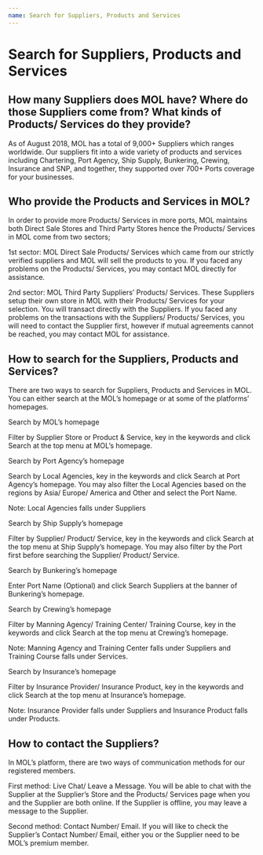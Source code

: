 ```yaml
---
name: Search for Suppliers, Products and Services
---
```


# Search for Suppliers, Products and Services

##  How many Suppliers does MOL have? Where do those Suppliers come from? What kinds of Products/ Services do they provide?  
As of August 2018, MOL has a total of 9,000+ Suppliers which ranges worldwide. Our suppliers fit into a wide variety of products and services including Chartering, Port Agency, Ship Supply, Bunkering, Crewing, Insurance and SNP, and together, they supported over 700+ Ports coverage for your businesses. 

## Who provide the Products and Services in MOL?
In order to provide more Products/ Services in more ports, MOL maintains both Direct Sale Stores and Third Party Stores hence the Products/ Services in MOL come from two sectors; 

1st sector: MOL Direct Sale Products/ Services which came from our strictly verified suppliers and MOL will sell the products to you. If you faced any problems on the Products/ Services, you may contact MOL directly for assistance.

2nd sector: MOL Third Party Suppliers’ Products/ Services. These Suppliers setup their own store in MOL with their Products/ Services for your selection. You will transact directly with the Suppliers. If you faced any problems on the transactions with the Suppliers/ Products/ Services, you will need to contact the Supplier first, however if mutual agreements cannot be reached, you may contact MOL for assistance.  

## How to search for the Suppliers, Products and Services?

There are two ways to search for Suppliers, Products and Services in MOL. You can either search at the MOL’s homepage or at some of the platforms’ homepages.

Search by MOL’s homepage

Filter by Supplier Store or Product & Service, key in the keywords and click Search at the top menu at MOL’s homepage.

Search by Port Agency’s homepage

Search by Local Agencies, key in the keywords and click Search at Port Agency’s homepage. You may also filter the Local Agencies based on the regions by Asia/ Europe/ America and Other and select the Port Name.

Note: Local Agencies falls under Suppliers 

Search by Ship Supply’s homepage

Filter by Supplier/ Product/ Service, key in the keywords and click Search at the top menu at Ship Supply’s homepage. You may also filter by the Port first before searching the Supplier/ Product/ Service.

Search by Bunkering’s homepage

Enter Port Name (Optional) and click Search Suppliers at the banner of Bunkering’s homepage. 

Search by Crewing’s homepage

Filter by Manning Agency/ Training Center/ Training Course, key in the keywords and click Search at the top menu at Crewing’s homepage. 

Note: Manning Agency and Training Center falls under Suppliers and Training Course falls under Services.

Search by Insurance’s homepage

Filter by Insurance Provider/ Insurance Product, key in the keywords and click Search at the top menu at Insurance’s homepage. 

Note: Insurance Provider falls under Suppliers and Insurance Product falls under Products.

##	How to contact the Suppliers?

In MOL’s platform, there are two ways of communication methods for our registered members. 

First method: Live Chat/ Leave a Message. You will be able to chat with the Supplier at the Supplier’s Store and the Products/ Services page when you and the Supplier are both online. If the Supplier is offline, you may leave a message to the Supplier.

Second method: Contact Number/ Email. If you will like to check the Supplier’s Contact Number/ Email, either you or the Supplier need to be MOL’s premium member.  



